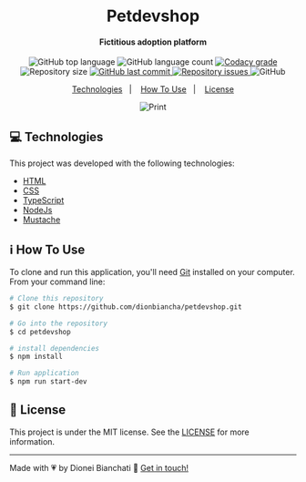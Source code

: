 <h1 align="center">
    <br>
    Petdevshop
</h1>

<h4 align="center">
  Fictitious adoption platform
</h4>
<p align="center">
  <img alt="GitHub top language" src="https://img.shields.io/github/languages/top/dionbiancha/petdevshop.svg">

  <img alt="GitHub language count" src="https://img.shields.io/github/languages/count/dionbiancha/petdevshop.svg">

  <a href="https://www.codacy.com/app/dionbiancha/petdevshop?utm_source=github.com&amp;utm_medium=referral&amp;utm_content=dionbiancha/petdevshop&amp;utm_campaign=Badge_Grade">
    <img alt="Codacy grade" src="https://img.shields.io/codacy/grade/1b577a07dda843aba09f4bc55d1af8fc.svg">
  </a>

  <img alt="Repository size" src="https://img.shields.io/github/repo-size/dionbiancha/petdevshop.svg">
  <a href="https://github.com/dionbiancha/petdevshop/commits/master">
    <img alt="GitHub last commit" src="https://img.shields.io/github/last-commit/dionbiancha/petdevshop.svg">
  </a>

  <a href="https://github.com/dionbiancha/petdevshop/issues">
    <img alt="Repository issues" src="https://img.shields.io/github/issues/dionbiancha/petdevshop.svg">
  </a>

  <img alt="GitHub" src="https://img.shields.io/github/license/dionbiancha/petdevshop.svg">
</p>

<p align="center">
  <a href="#rocket-technologies">Technologies</a>&nbsp;&nbsp;&nbsp;|&nbsp;&nbsp;&nbsp;
  <a href="#information_source-how-to-use">How To Use</a>&nbsp;&nbsp;&nbsp;|&nbsp;&nbsp;&nbsp;
  <a href="#memo-license">License</a>
</p>

<p align="center">
  <img alt="Print" src="/public/images/Preview.gif">
</p>

## :computer: Technologies

This project was developed with the following technologies:

- [HTML](https://developer.mozilla.org/pt-BR/docs/Web/HTML)
- [CSS](https://developer.mozilla.org/pt-BR/docs/Web/CSS)
- [TypeScript](https://www.typescriptlang.org/)
- [NodeJs](https://nodejs.org/en)
- [Mustache](https://www.baeldung.com/mustache)

## :information_source: How To Use

To clone and run this application, you'll need [Git](https://git-scm.com) installed on your computer. From your command line:

```bash
# Clone this repository
$ git clone https://github.com/dionbiancha/petdevshop.git

# Go into the repository
$ cd petdevshop

# install dependencies
$ npm install

# Run application
$ npm run start-dev
```

## :memo: License

This project is under the MIT license. See the [LICENSE](https://github.com/dionbiancha/petdevshop/blob/main/LICENSE) for more information.

---

Made with :heartpulse: by Dionei Bianchati :wave: [Get in touch!](https://www.linkedin.com/in/dionbiancha/)
